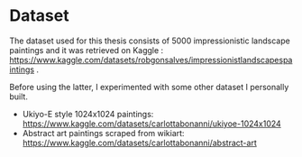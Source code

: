 # Dataset

The dataset used for this thesis  consists of 5000 impressionistic landscape paintings and it was retrieved on Kaggle : https://www.kaggle.com/datasets/robgonsalves/impressionistlandscapespaintings .

Before using the latter, I experimented with some other dataset I personally built.
- Ukiyo-E style 1024x1024 paintings: https://www.kaggle.com/datasets/carlottabonanni/ukiyoe-1024x1024
- Abstract art paintings scraped from wikiart:
 https://www.kaggle.com/datasets/carlottabonanni/abstract-art
